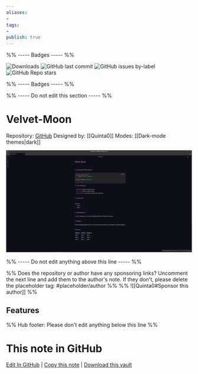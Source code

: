 ```yaml
---
aliases:
- 
tags: 
- 
publish: true
---
```


%% ----- Badges ----- %%

![Downloads](https://img.shields.io/badge/downloads-51-573E7A?style=for-the-badge&logo=)
![GitHub last commit](https://img.shields.io/github/last-commit/Quinta0/Velvet-Moon?color=573E7A&label=last%20update&logo=github&style=for-the-badge)
![GitHub issues by-label](https://img.shields.io/github/issues/Quinta0/Velvet-Moon/help%20wanted?color=573E7A&logo=github&style=for-the-badge) 
![GitHub Repo stars](https://img.shields.io/github/stars/Quinta0/Velvet-Moon?color=573E7A&logo=github&style=for-the-badge)

%% ----- Badges ----- %%

%% ----- Do not edit this section ----- %%

# Velvet-Moon

Repository: [GitHub](https://github.com/Quinta0/Velvet-Moon)
Designed by: [[Quinta0]]
Modes: [[Dark-mode themes|dark]]



![screenshot](https://github.com/Quinta0/Velvet-Moon/raw/HEAD/Velvet-Moon-small.png)

%% ----- Do not edit anything above this line ----- %% 

%% Does the repository or author have any sponsoring links? Uncomment the next line and add them to the author's note. If they don't, please delete the placeholder tag: #placeholder/author %%
%% ![[Quinta0#Sponsor this author]] %%


## Features



%% Hub footer: Please don't edit anything below this line %%

# This note in GitHub

<span class="git-footer">[Edit In GitHub](https://github.dev/obsidian-community/obsidian-hub/blob/main/02%20-%20Community%20Expansions/02.05%20All%20Community%20Expansions/Themes/Velvet-Moon.md "git-hub-edit-note") | [Copy this note](https://raw.githubusercontent.com/obsidian-community/obsidian-hub/main/02%20-%20Community%20Expansions/02.05%20All%20Community%20Expansions/Themes/Velvet-Moon.md "git-hub-copy-note") | [Download this vault](https://github.com/obsidian-community/obsidian-hub/archive/refs/heads/main.zip "git-hub-download-vault") </span>
